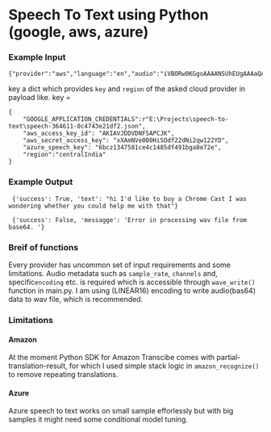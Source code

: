 
# Speech To Text using Python (google, aws, azure)

### Example Input
```
{"provider":"aws","language":"en","audio":"iVBORw0KGgoAAAANSUhEUgAAAaQAAALiCAY...QoH9hbkTPQAAAABJRU5ErkJggg=="}
```

key
a dict which provides `key` and `region` of the asked cloud provider in payload like.
key = 
```
{        
    "GOOGLE_APPLICATION_CREDENTIALS":r"E:\Projects\speech-to-text\speech-364611-0c4743e21df2.json",
    "aws_access_key_id": "AKIAVJDDVDNFSAPCJK",    
    "aws_secret_access_key": "xXAmNVe000HiSOdf22dNi2qw122YD",
    "azure_speech_key": "6bcz1347581ce4c1485df491bga0e72e",
    "region":"centralIndia"
}
```


### Example Output
```
 {'success': True, 'text': "hi I'd like to buy a Chrome Cast I was wondering whether you could help me with that"}
```
```
 {'success': False, 'messagge': 'Error in processing wav file from base64. '}
```


### Breif of functions

Every provider has uncommon set of input requirements and some limitations.
Audio metadata such as `sample_rate`, `channels` and, specific`encoding` etc. is required which is accessible through `wave_write()` function in main.py. 
I am using (LINEAR16) encoding to write audio(bas64) data to wav file, which is recommended.

### Limitations

#### Amazon
At the moment Python SDK for Amazon Transcibe comes with partial-translation-result, for which I used simple stack logic in `amazon_recognize()` to remove repeating translations.

#### Azure
Azure speech to text works on small sample efforlessly but with big samples it might need some conditional model tuning.


